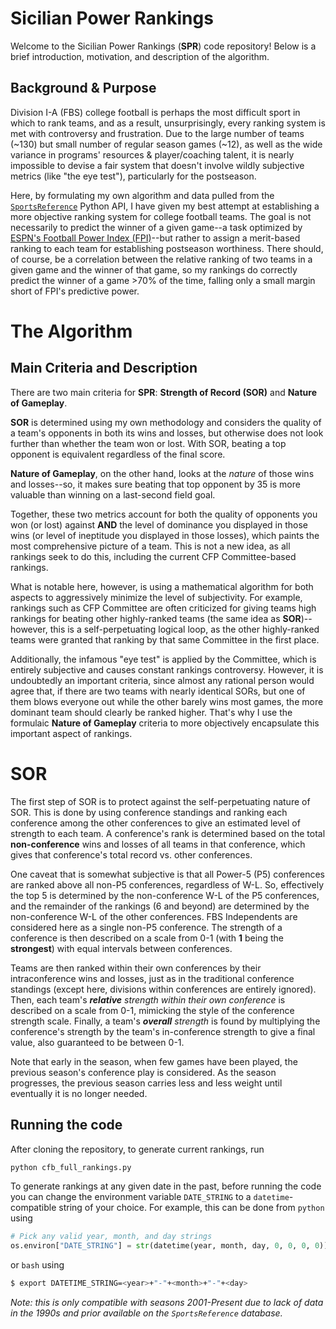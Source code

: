 # Sicilian Power Rankings

Welcome to the Sicilian Power Rankings (**SPR**) code repository! Below is a brief introduction, motivation, and description of the algorithm.

## Background & Purpose

Division I-A (FBS) college football is perhaps the most difficult sport in which to rank teams, and as a result, unsurprisingly, every ranking system is met with controversy and frustration. Due to the large number of teams (~130) but small number of regular season games (~12), as well as the wide variance in programs' resources & player/coaching talent, it is nearly impossible to devise a fair system that doesn't involve wildly subjective metrics (like "the eye test"), particularly for the postseason.

Here, by formulating my own algorithm and data pulled from the [```SportsReference```](https://pypi.org/project/sportsreference/) Python API, I have given my best attempt at establishing a more objective ranking system for college football teams. The goal is not necessarily to predict the winner of a given game--a task optimized by [ESPN's Football Power Index (FPI)](https://www.espn.com/college-football/fpi)--but rather to assign a merit-based ranking to each team for establishing postseason worthiness. There should, of course, be a correlation between the relative ranking of two teams in a given game and the winner of that game, so my rankings do correctly predict the winner of a game >70% of the time, falling only a small margin short of FPI's predictive power.

# The Algorithm

## Main Criteria and Description

There are two main criteria for **SPR**: **Strength of Record (SOR)** and **Nature of Gameplay**.

**SOR** is determined using my own methodology and considers the quality of a team's opponents in both its wins and losses, but otherwise does not look further than whether the team won or lost. With SOR, beating a top opponent is equivalent regardless of the final score.

**Nature of Gameplay**, on the other hand, looks at the *nature* of those wins and losses--so, it makes sure beating that top opponent by 35 is more valuable than winning on a last-second field goal.

Together, these two metrics account for both the quality of opponents you won (or lost) against **AND** the level of dominance you displayed in those wins (or level of ineptitude you displayed in those losses), which paints the most comprehensive picture of a team. This is not a new idea, as all rankings seek to do this, including the current CFP Committee-based rankings.

What is notable here, however, is using a mathematical algorithm for both aspects to aggressively minimize the level of subjectivity. For example, rankings such as CFP Committee are often criticized for giving teams high rankings for beating other highly-ranked teams (the same idea as **SOR**)--however, this is a self-perpetuating logical loop, as the other highly-ranked teams were granted that ranking by that same Committee in the first place.

Additionally, the infamous "eye test" is applied by the Committee, which is entirely subjective and causes constant rankings controversy. However, it is undoubtedly an important criteria, since almost any rational person would agree that, if there are two teams with nearly identical SORs, but one of them blows everyone out while the other barely wins most games, the more dominant team should clearly be ranked higher. That's why I use the formulaic **Nature of Gameplay** criteria to more objectively encapsulate this important aspect of rankings.

# SOR

The first step of SOR is to protect against the self-perpetuating nature of SOR. This is done by using conference standings and ranking each conference among the other conferences to give an estimated level of strength to each team. A conference's rank is determined based on the total **non-conference** wins and losses of all teams in that conference, which gives that conference's total record vs. other conferences.

One caveat that is somewhat subjective is that all Power-5 (P5) conferences are ranked above all non-P5 conferences, regardless of W-L. So, effectively the top 5 is determined by the non-conference W-L of the P5 conferences, and the remainder of the rankings (6 and beyond) are determined by the non-conference W-L of the other conferences. FBS Independents are considered here as a single non-P5 conference. The strength of a conference is then described on a scale from 0-1 (with **1** being the **strongest**) with equal intervals between conferences.

Teams are then ranked within their own conferences by their intraconference wins and losses, just as in the traditional conference standings (except here, divisions within conferences are entirely ignored). Then, each team's ***relative** strength within their own conference* is described on a scale from 0-1, mimicking the style of the conference strength scale. Finally, a team's ***overall** strength* is found by multiplying the conference's strength by the team's in-conference strength to give a final value, also guaranteed to be between 0-1.

Note that early in the season, when few games have been played, the previous season's conference play is considered. As the season progresses, the previous season carries less and less weight until eventually it is no longer needed.




## Running the code

After cloning the repository, to generate current rankings, run

```bash
python cfb_full_rankings.py
```

To generate rankings at any given date in the past, before running the code you can change the environment variable ```DATE_STRING``` to a ```datetime```-compatible string of your choice. For example, this can be done from ```python``` using

```python
# Pick any valid year, month, and day strings
os.environ["DATE_STRING"] = str(datetime(year, month, day, 0, 0, 0, 0))
```

or ```bash``` using

```bash
$ export DATETIME_STRING=<year>+"-"+<month>+"-"+<day>
```

*Note: this is only compatible with seasons 2001-Present due to lack of data in the 1990s and prior available on the ```SportsReference``` database.*
